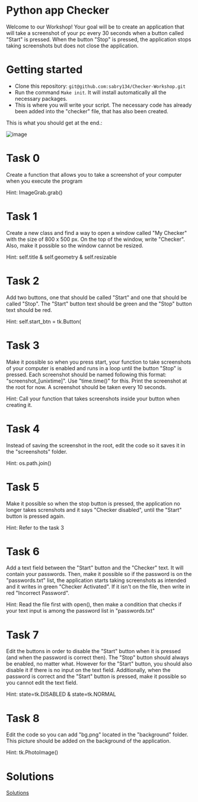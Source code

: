 # Python app Checker

Welcome to our Workshop! Your goal will be to create an application that will take a screenshot of your pc every 30 seconds when a button called "Start" is pressed. When the button "Stop" is pressed, the application stops taking screenshots but does not close the application.

# Getting started

* Clone this repository: `git@github.com:sabry134/Checker-Workshop.git`
* Run the command `Make init`. It will install automatically all the necessary packages.
* This is where you will write your script. The necessary code has already been added into the "checker" file, that has also been created.



This is what you should get at the end.: 

![image](https://cdn.discordapp.com/attachments/1023567577831718963/1092473852677849209/image.png)

# Task 0

Create a function that allows you to take a screenshot of your computer when you execute the program

Hint: ImageGrab.grab()

# Task 1

Create a new class and find a way to open a window called "My Checker" with the size of 800 x 500 px. On the top of the window, write "Checker". Also, make it possible so the window cannot be resized.

Hint: self.title & self.geometry & self.resizable

# Task 2

Add two buttons, one that should be called "Start" and one that should be called "Stop". The "Start" button text should be green and the "Stop" button text should be red.

Hint: self.start_btn = tk.Button(

# Task 3

Make it possible so when you press start, your function to take screenshots of your computer is enabled and runs in a loop until the button "Stop" is pressed. Each screenshot should be named following this format: "screenshot_[unixtime]". Use "time.time()" for this. Print the screenshot at the root for now. A screenshot should be taken every 10 seconds.

Hint: Call your function that takes screenshots inside your button when creating it.

# Task 4

Instead of saving the screenshot in the root, edit the code so it saves it in the "screenshots" folder.

Hint: os.path.join()

# Task 5

Make it possible so when the stop button is pressed, the application no longer takes screnshots and it says "Checker disabled", until the "Start" button is pressed again.

Hint: Refer to the task 3

# Task 6

Add a text field between the "Start" button and the "Checker" text. It will contain your passwords. Then, make it possible so if the password is on the "passwords.txt" list, the application starts taking screenshots as intended and it writes in green "Checker Activated". If it isn't on the file, then write in red "Incorrect Password".

Hint: Read the file first with open(), then make a condition that checks if your text input is among the password list in "passwords.txt"

# Task 7

Edit the buttons in order to disable the "Start" button when it is pressed (and when the password is correct then). The "Stop" button should always be enabled, no matter what. However for the "Start" button, you should also disable it if there is no input on the text field. Additionally, when the password is correct and the "Start" button is pressed, make it possible so you cannot edit the text field.

Hint: state=tk.DISABLED & state=tk.NORMAL

# Task 8

Edit the code so you can add "bg.png" located in the "background" folder. This picture should be added on the background of the application.

Hint: tk.PhotoImage()



# Solutions

[Solutions](https://www.youtube.com/watch?v=xvFZjo5PgG0)
